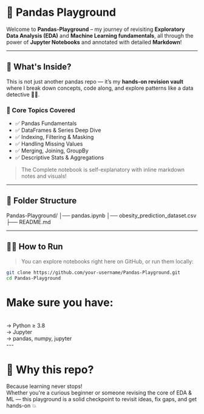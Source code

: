 # 🐼 Pandas Playground

Welcome to **Pandas-Playground** – my journey of revisiting **Exploratory Data Analysis (EDA)** and **Machine Learning fundamentals**, all through the power of **Jupyter Notebooks** and annotated with detailed **Markdown**!

---

## 🚀 What's Inside?

This is not just another pandas repo — it’s my **hands-on revision vault** where I break down concepts, code along, and explore patterns like a data detective 🕵️‍♂️.

### 📓 Core Topics Covered
- ✅ Pandas Fundamentals  
- ✅ DataFrames & Series Deep Dive  
- ✅ Indexing, Filtering & Masking  
- ✅ Handling Missing Values  
- ✅ Merging, Joining, GroupBy  
- ✅ Descriptive Stats & Aggregations  

> The Complete notebook is self-explanatory with inline markdown notes and visuals!

---

## 📁 Folder Structure

Pandas-Playground/
│── pandas.ipynb
│── obesity_prediction_dataset.csv
├── README.md

---

## 🧑‍💻 How to Run

> You can explore notebooks right here on GitHub, or run them locally:

```bash
git clone https://github.com/your-username/Pandas-Playground.git
cd Pandas-Playground
```

# Make sure you have:
<br/>
-> Python ≥ 3.8
<br/>
-> Jupyter
<br/>
-> pandas, numpy, jupyter
 <br/>
 ---

# 📢 Why this repo?
Because learning never stops!
<br/>
Whether you're a curious beginner or someone revising the core of EDA & ML — this playground is a solid checkpoint to revisit ideas, fix gaps, and get hands-on 💥
